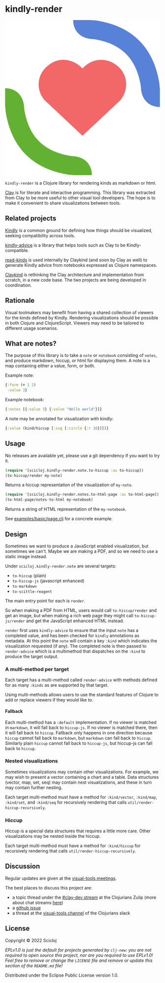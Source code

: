 # kindly-render

![Kindly logo](Kindly.svg)

`kindly-render` is a Clojure library for rendering kinds as markdown or html.

[Clay](https://github.com/scicloj/clay) is for literate and interactive programming.
This library was extracted from Clay to be more useful to other visual tool developers.
The hope is to make it convenient to share visualizations between tools.

## Related projects

[Kindly](https://scicloj.github.io/kindly-noted/kindly) is a common ground for defining how things should be visualized, seeking compatibility across tools.

[kindly-advice](https://scicloj.github.io/kindly-noted/kindly_advice) is a library that helps tools such as Clay to be Kindly-compatible.

[read-kinds](https://github.com/scicloj/read-kinds) is used internally by Claykind (and soon by Clay as well) to generate Kindly advice from notebooks expressed as Clojure namespaces.

[Claykind](https://github.com/timothypratley/claykind) is rethinking the Clay architecture and implementation from scratch, in a new code base. The two projects are being developed in coordination.

## Rationale

Visual toolmakers may benefit from having a shared collection of viewers for the kinds defined by Kindly.
Rendering visualizations should be possible in both Clojure and ClojureScript.
Viewers may need to be tailored to different usage scenarios.

## What are notes?

The purpose of this library is to take a `note` or `notebook` consisting of `notes`,
and produce markdown, hiccup, or html for displaying them.
A note is a map containing either a value, form, or both.

Example note:

```clojure
{:form (+ 1 2)
 :value 3}
```

Example notebook:

```clojure
{:notes [{:value 3} {:value "Hello world"}]}
```

A note may be annotated for visualization with kindly:

```clojure
{:value (kind/hiccup [:svg [:circle {:r 10}]])}
```

## Usage

No releases are available yet, please use a git dependency if you want to try it.

```clojure
(require '[scicloj.kindly-render.note.to-hiccup :as to-hiccup])
(to-hiccup/render my-note)
```

Returns a hiccup representation of the visualization of `my-note`.

```clojure
(require '[scicloj.kindly-render.notes.to-html-page :as to-html-page])
(to-html-page/notes-to-html my-notebook)
```

Returns a string of HTML representation of the `my-notebook`.

See [examples/basic/page.clj](examples/basic/page.clj) for a concrete example.

## Design

Sometimes we want to produce a JavaScript enabled visualization, but sometimes we can't. Maybe we are making a PDF, and so we need to use a static image instead.

Under `scicloj.kindly-render.note` are several targets:

* `to-hiccup` (plain)
* `to-hiccup-js` (javascript enhanced)
* `to-markdown`
* `to-scittle-reagent`

The main entry point for each is `render`.

So when making a PDF from HTML, users would call `to-hiccup/render` and get an image, but when making a rich web page they might call `to-hiccup-js/render` and get the JavaScript enhanced HTML instead.

`render` first uses `kindly-advice` to ensure that the input `note` has a completed value, and has been checked for `kindly` annotations as metadata. At this point the `note` will contain a key `:kind` which indicates the visualization requested (if any). The completed note is then passed to `render-advice` which is a multimethod that dispatches on the `:kind` to produce the target output.

### A multi-method per target

Each target has a multi-method called `render-advice` with methods defined for as many `:kinds` as are supported by that target.

Using multi-methods allows users to use the standard features of Clojure to add or replace viewers if they would like to.

#### Fallback

Each multi-method has a `:default` implementation.
If no viewer is matched in `markdown`, it will fall back to `hiccup-js`. If no viewer is matched there, then it will fall back to `hiccup`.
Fallback only happens in one direction because `hiccup` cannot fall back to `markdown`, but `markdown` can fall back to `hiccup`. Similarly plain `hiccup` cannot fall back to `hiccup-js`, but hiccup-js can fall back to `hiccup`.

### Nested visualizations

Sometimes visualizations may contain other visualizations.
For example, we may wish to present a vector containing a chart and a table.
Data structures (vector, map, set, seq) may contain nest visualizations,
and these in turn may contain further nesting.

Each target multi-method must have a method for `:kind/vector`, `:kind/map`, `:kind/set`, and `:kind/seq` for recursively rendering that calls `util/render-hiccup-recursively`.

### Hiccup

Hiccup is a special data structures that requires a little more care.
Other visualizations may be nested inside the hiccup.

Each target multi-method must have a method for `:kind/hiccup` for recursively rendering that calls `util/render-hiccup-recursively`.

## Discussion

Regular updates are given at the [visual-tools meetings](https://scicloj.github.io/docs/community/groups/visual-tools/).

The best places to discuss this project are:
* a topic thread under the [#clay-dev stream](https://clojurians.zulipchat.com/#narrow/stream/422115-clay-dev) at the Clojurians Zulip (more about chat streams [here](https://scicloj.github.io/docs/community/chat/))
* a [github issue](https://github.com/scicloj/kindly-noted/issues)
* a thread at the [visual-tools channel](https://clojurians.slack.com/archives/C02V9TL2G3V) of the Clojurians slack

## License

Copyright © 2022 Scicloj

_EPLv1.0 is just the default for projects generated by `clj-new`: you are not_
_required to open source this project, nor are you required to use EPLv1.0!_
_Feel free to remove or change the `LICENSE` file and remove or update this_
_section of the `README.md` file!_

Distributed under the Eclipse Public License version 1.0.
